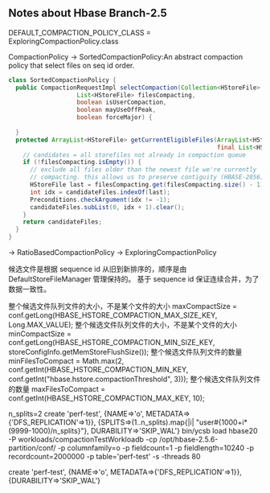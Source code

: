 ## Notes about Hbase Branch-2.5
DEFAULT_COMPACTION_POLICY_CLASS = ExploringCompactionPolicy.class

CompactionPolicy
->
SortedCompactionPolicy:An abstract compaction policy that select files on seq id order.
```java
class SortedCompactionPolicy {
  public CompactionRequestImpl selectCompaction(Collection<HStoreFile> candidateFiles, 
                   List<HStoreFile> filesCompacting, 
                   boolean isUserCompaction, 
                   boolean mayUseOffPeak, 
                   boolean forceMajor) {
      
  }
  protected ArrayList<HStoreFile> getCurrentEligibleFiles(ArrayList<HStoreFile> candidateFiles,
                                                          final List<HStoreFile> filesCompacting) {
    // candidates = all storefiles not already in compaction queue
    if (!filesCompacting.isEmpty()) {
      // exclude all files older than the newest file we're currently
      // compacting. this allows us to preserve contiguity (HBASE-2856)
      HStoreFile last = filesCompacting.get(filesCompacting.size() - 1);
      int idx = candidateFiles.indexOf(last);
      Preconditions.checkArgument(idx != -1);
      candidateFiles.subList(0, idx + 1).clear();
    }
    return candidateFiles;
  }
}
```
->
RatioBasedCompactionPolicy
->
ExploringCompactionPolicy


候选文件是根据 sequence id 从旧到新排序的，顺序是由 DefaultStoreFileManager 管理保持的。
基于 sequence id 保证连续合并，为了数据一致性。

整个候选文件队列文件的大小，不是某个文件的大小
maxCompactSize = conf.getLong(HBASE_HSTORE_COMPACTION_MAX_SIZE_KEY, Long.MAX_VALUE);
整个候选文件队列文件的大小，不是某个文件的大小
minCompactSize = conf.getLong(HBASE_HSTORE_COMPACTION_MIN_SIZE_KEY, storeConfigInfo.getMemStoreFlushSize());
整个候选文件队列文件的数量
minFilesToCompact = Math.max(2, conf.getInt(HBASE_HSTORE_COMPACTION_MIN_KEY, conf.getInt("hbase.hstore.compactionThreshold", 3)));
整个候选文件队列文件的数量
maxFilesToCompact = conf.getInt(HBASE_HSTORE_COMPACTION_MAX_KEY, 10);

n_splits=2
create 'perf-test', {NAME=>'o', METADATA=>{'DFS_REPLICATION'=>1}}, {SPLITS=>(1..n_splits).map{|i| "user#{1000+i*(9999-1000)/n_splits}"}, DURABILITY=>'SKIP_WAL'}
bin/ycsb load hbase20 -P workloads/compactionTestWorkloadb -cp /opt/hbase-2.5.6-partition/conf/ -p columnfamily=o -p fieldcount=1 -p fieldlength=10240 -p recordcount=2000000 -p table='perf-test' -s -threads 80

create 'perf-test', {NAME=>'o', METADATA=>{'DFS_REPLICATION'=>1}}, {DURABILITY=>'SKIP_WAL'}